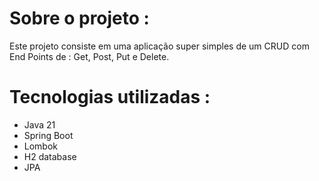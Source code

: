 # Sobre o projeto :

Este projeto consiste em uma aplicação super simples de um CRUD 
com End Points de : Get, Post, Put e Delete.

# Tecnologias utilizadas :

- Java 21
- Spring Boot
- Lombok
- H2 database
- JPA 
